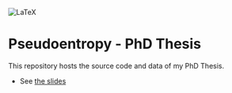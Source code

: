 ![LaTeX](https://img.shields.io/badge/latex-%23008080.svg?style=plain&logo=latex&logoColor=white)

# Pseudoentropy - PhD Thesis

This repository hosts the source code and data of my PhD Thesis.

* See [the slides](./Thesis-slides.pdf)
